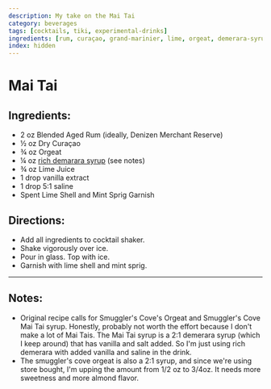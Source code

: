 ```yaml
---
description: My take on the Mai Tai
category: beverages
tags: [cocktails, tiki, experimental-drinks]
ingredients: [rum, curaçao, grand-marinier, lime, orgeat, demerara-syrup, simple-syrup]
index: hidden
---
```


# Mai Tai

## Ingredients:

- 2 oz Blended Aged Rum (ideally, Denizen Merchant Reserve)
- ½ oz Dry Curaçao
- ¾ oz Orgeat
- ¼ oz [rich demarara syrup](../Cocktail-Ingredients.html#rich-demerara-syrup) (see notes)
- ¾ oz Lime Juice
- 1 drop vanilla extract
- 1 drop 5:1 saline
- Spent Lime Shell and Mint Sprig Garnish

## Directions:

- Add all ingredients to cocktail shaker.
- Shake vigorously over ice.
- Pour in glass. Top with ice.
- Garnish with lime shell and mint sprig.

* * *

## Notes: 

- Original recipe calls for Smuggler's Cove's Orgeat and Smuggler's Cove Mai Tai syrup. Honestly, probably not worth the effort because I don't make a lot of Mai Tais. The Mai Tai syrup is a 2:1 demerara syrup (which I keep around) that has vanilla and salt added. So I'm just using rich demerara with added vanilla and saline in the drink.
- The smuggler's cove orgeat is also a 2:1 syrup, and since we're using store bought, I'm upping the amount from 1/2 oz to 3/4oz. It needs more sweetness and more almond flavor.

